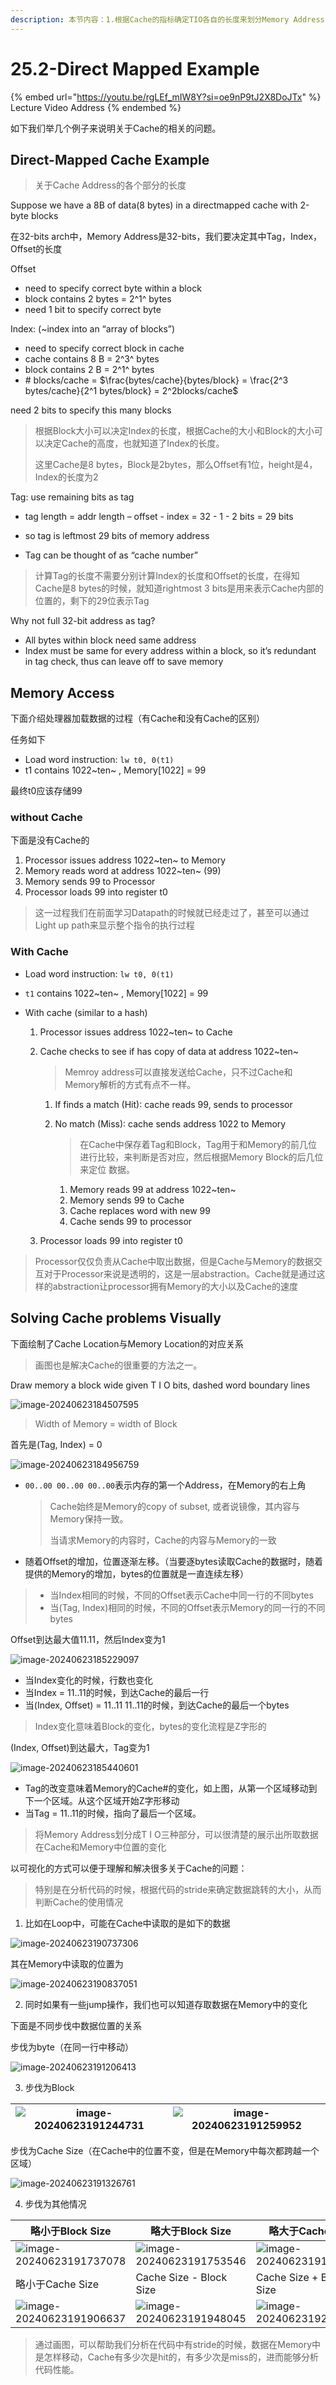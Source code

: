```yaml
---
description: 本节内容：1.根据Cache的指标确定TIO各自的长度来划分Memory Address；2.lw指令在有无Cache的时候的执行流程；3.使用画图来分析解决有关Cache使用情况的问题；
---
```


# 25.2-Direct Mapped Example

{% embed url="https://youtu.be/rgLEf_mIW8Y?si=oe9nP9tJ2X8DoJTx" %}
Lecture Video Address
{% endembed %}

如下我们举几个例子来说明关于Cache的相关的问题。

## Direct-Mapped Cache Example

> 关于Cache Address的各个部分的长度

Suppose we have a 8B of data(8 bytes) in a directmapped cache with 2-byte blocks

在32-bits arch中，Memory Address是32-bits，我们要决定其中Tag，Index，Offset的长度

Offset

- need to specify correct byte within a block
- block contains 2 bytes = 2^1^ bytes
- need 1 bit to specify correct byte

Index: (~index into an “array of blocks”)

- need to specify correct block in cache
- cache contains 8 B = 2^3^ bytes
- block contains 2 B = 2^1^ bytes
- \# blocks/cache = $\frac{bytes/cache}{bytes/block} = \frac{2^3 bytes/cache}{2^1 bytes/block} = 2^2blocks/cache$

need 2 bits to specify this many blocks

> 根据Block大小可以决定Index的长度，根据Cache的大小和Block的大小可以决定Cache的高度，也就知道了Index的长度。
>
> 这里Cache是8 bytes，Block是2bytes，那么Offset有1位，height是4，Index的长度为2

Tag: use remaining bits as tag

- tag length = addr length – offset - index = 32 - 1 - 2 bits = 29 bits

- so tag is leftmost 29 bits of memory address
- Tag can be thought of as “cache number”

> 计算Tag的长度不需要分别计算Index的长度和Offset的长度，在得知Cache是8 bytes的时候，就知道rightmost 3  bits是用来表示Cache内部的位置的，剩下的29位表示Tag

Why not full 32-bit address as tag?

- All bytes within block need same address
- Index must be same for every address within a block, so it’s redundant in tag check, thus can leave off to save memory

## Memory Access

下面介绍处理器加载数据的过程（有Cache和没有Cache的区别）

任务如下

- Load word instruction: `lw t0, 0(t1)`
- t1 contains 1022~ten~ , Memory[1022] = 99

最终t0应该存储99

### without Cache

下面是没有Cache的

1. Processor issues address 1022~ten~ to Memory
2. Memory reads word at address 1022~ten~ (99)
3. Memory sends 99 to Processor
4. Processor loads 99 into register t0

> 这一过程我们在前面学习Datapath的时候就已经走过了，甚至可以通过Light up path来显示整个指令的执行过程

### With Cache

- Load word instruction: `lw t0, 0(t1)`

- `t1` contains 1022~ten~ , Memory[1022] = 99

- With cache (similar to a hash)
    1. Processor issues address 1022~ten~ to Cache
    
    2. Cache checks to see if has copy of data at address 1022~ten~
    
        > Memroy address可以直接发送给Cache，只不过Cache和Memory解析的方式有点不一样。
    
        1. If finds a match (Hit): cache reads 99, sends to processor
    
        2. No match (Miss): cache sends address 1022 to Memory
    
            > 在Cache中保存着Tag和Block，Tag用于和Memory的前几位进行比较，来判断是否对应，然后根据Memory Block的后几位来定位 数据。
    
            1. Memory reads 99 at address 1022~ten~
            2. Memory sends 99 to Cache
            3. Cache replaces word with new 99
            4. Cache sends 99 to processor
    
    3. Processor loads 99 into register t0

> Processor仅仅负责从Cache中取出数据，但是Cache与Memory的数据交互对于Processor来说是透明的，这是一层abstraction。Cache就是通过这样的abstraction让processor拥有Memory的大小以及Cache的速度

## Solving Cache problems Visually

下面绘制了Cache Location与Memory Location的对应关系

> 画图也是解决Cache的很重要的方法之一。

Draw memory a block wide given T I O bits, dashed word boundary lines

![image-20240623184507595](.image/image-20240623184507595.png)

> Width of Memory = width of Block

首先是(Tag, Index) = 0

![image-20240623184956759](.image/image-20240623184956759.png)

- `00..00 00..00 00..00`表示内存的第一个Address，在Memory的右上角

    > Cache始终是Memory的copy of subset, 或者说镜像，其内容与Memory保持一致。
    >
    > 当请求Memory的内容时，Cache的内容与Memory的一致

- 随着Offset的增加，位置逐渐左移。（当要逐bytes读取Cache的数据时，随着提供的Memory的增加，bytes的位置就是一直连续左移）

> - 当Index相同的时候，不同的Offset表示Cache中同一行的不同bytes
> - 当(Tag, Index)相同的时候，不同的Offset表示Memory的同一行的不同bytes

Offset到达最大值11.11，然后Index变为1

![image-20240623185229097](.image/image-20240623185229097.png)

- 当Index变化的时候，行数也变化
- 当Index = 11..11的时候，到达Cache的最后一行
- 当(Index, Offset) = 11..11 11..11的时候，到达Cache的最后一个bytes

> Index变化意味着Block的变化，bytes的变化流程是Z字形的

(Index, Offset)到达最大，Tag变为1

![image-20240623185440601](.image/image-20240623185440601.png)

- Tag的改变意味着Memory的Cache#的变化，如上图，从第一个区域移动到下一个区域。从这个区域开始Z字形移动
- 当Tag = 11..11的时候，指向了最后一个区域。

> 将Memory Address划分成T I O三种部分，可以很清楚的展示出所取数据在Cache和Memory中位置的变化

以可视化的方式可以便于理解和解决很多关于Cache的问题：

> 特别是在分析代码的时候，根据代码的stride来确定数据跳转的大小，从而判断Cache的使用情况

1. 比如在Loop中，可能在Cache中读取的是如下的数据

![image-20240623190737306](.image/image-20240623190737306.png)

其在Memory中读取的位置为

![image-20240623190837051](.image/image-20240623190837051.png)

2. 同时如果有一些jump操作，我们也可以知道存取数据在Memory中的变化

下面是不同步伐中数据位置的关系

步伐为byte（在同一行中移动）

![image-20240623191206413](.image/image-20240623191206413.png)

3. 步伐为Block

| ![image-20240623191244731](.image/image-20240623191244731.png) | ![image-20240623191259952](.image/image-20240623191259952.png) |
| ------------------------------------------------------------ | ------------------------------------------------------------ |

步伐为Cache Size（在Cache中的位置不变，但是在Memory中每次都跨越一个区域）

![image-20240623191326761](.image/image-20240623191326761.png)

4. 步伐为其他情况

| 略小于Block Size                                             | 略大于Block Size                                             | 略大于Cache Size                                             |
| ------------------------------------------------------------ | ------------------------------------------------------------ | ------------------------------------------------------------ |
| ![image-20240623191737078](.image/image-20240623191737078.png) | ![image-20240623191753546](.image/image-20240623191753546.png) | ![image-20240623191839732](.image/image-20240623191839732.png) |
| 略小于Cache Size                                             | Cache Size - Block Size                                      | Cache Size + Block Size                                      |
| ![image-20240623191906637](.image/image-20240623191906637.png) | ![image-20240623191948045](.image/image-20240623191948045.png) | ![image-20240623192029603](.image/image-20240623192029603.png) |

> 通过画图，可以帮助我们分析在代码中有stride的时候，数据在Memory中是怎样移动，Cache有多少次是hit的，有多少次是miss的，进而能够分析代码性能。
